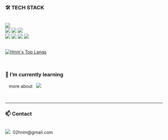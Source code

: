 

<br />

<div align="left">

### 🛠 TECH STACK

<br />

<div align="left">
    <img src="https://img.shields.io/badge/HTML5-E34F26??style=flat&logo=HTML5&logoColor=white"/>
    <br />
    <img src="https://img.shields.io/badge/CSS3-1572B6??style=flat&logo=CSS3&logoColor=white"/>
    <img src="https://img.shields.io/badge/Sass-CC6699??style=flat&logo=Sass&logoColor=white"/>
    <img src="https://img.shields.io/badge/Styled Components-DB7093??style=flat&logo=styled-components&logoColor=white"/>
    <br />
    <img src="https://img.shields.io/badge/JavaScript-F7DF1E??style=flat&logo=JavaScript&logoColor=white"/>
    <img src="https://img.shields.io/badge/Typescript-0063B2??style=flat&logo=typescript&logoColor=white"/>
    <img src="https://img.shields.io/badge/react-61DAFB??style=flat&logo=react&logoColor=white"/>
    <img src="https://img.shields.io/badge/vue.js-4FC08D??style=flat&logo=vue.js&logoColor=white"/>
</div>
    
<br />
    
[![Hrim's Top Langs](https://github-readme-stats.vercel.app/api/top-langs/?username=hrimwk&exclude_repo=justcode-6-2nd-team3-front&layout=compact)](https://github.com/anuraghazra/github-readme-stats)
</div>
<div align='left'>
<br />

### 🌱 I’m currently learning

&nbsp;&nbsp;&nbsp;more about &nbsp; <img src="https://img.shields.io/badge/Typescript-0063B2??style=flat&logo=typescript&logoColor=white"/>

</div>


<br />

---

<div align="left">
    


### 📫 Contact

<br />

<div align="left">
    <img src="https://img.shields.io/badge/Gmail-E50914??style=flat&logo=gmail&logoColor=white"/><span>&nbsp;&nbsp;02hrim@gmail.com</span>
    <br />
</div>
</div>


